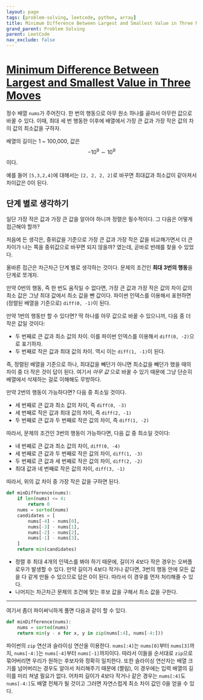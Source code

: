 ```yaml
---
layout: page
tags: [problem-solving, leetcode, python, array]
title: Minimum Difference Between Largest and Smallest Value in Three Moves
grand_parent: Problem Solving
parent: LeetCode
nav_exclude: false
---
```


# [Minimum Difference Between Largest and Smallest Value in Three Moves](https://leetcode.com/problems/minimum-difference-between-largest-and-smallest-value-in-three-moves/)

 정수 배열 `nums`가 주어진다. 한 번의 행동으로 아무 원소 하나를 골라서
 아무런 값으로 바꿀 수 있다. 이때, 최대 세 번 행동한 이후에 배열에서
 가장 큰 값과 가장 작은 값의 차이 값의 최소값을 구하자.

 배열의 길이는 1 ~ 100,000, 값은 $$ -10^9 \sim 10^9$$이다.

 예를 들어 `[5,3,2,4]`에 대해서는 `[2, 2, 2, 2]`로 바꾸면 최대값과
 최소값이 같아져서 차이값은 0이 된다.

## 단계 별로 생각하기

 일단 가장 작은 값과 가장 큰 값을 알아야 하니까 정렬은 필수적이다. 그
 다음은 어떻게 접근해야 할까?

 처음에 든 생각은, 중위값을 기준으로 가장 큰 값과 가장 작은 값을
 비교해가면서 더 큰 차이가 나는 쪽을 중위값으로 바꾸면 되지 않을까?
 였는데, 곧바로 반례를 찾을 수 있었다.

 올바른 접근은 차근차근 단계 별로 생각하는 것이다. 문제의 조건인
 **최대 3번의 행동**을 단계로 쪼개자.

 만약 0번의 행동, 즉 한 번도 움직일 수 없다면, 가장 큰 값과 가장 작은
 값의 차이 값의 최소 값은 그냥 최대 값에서 최소 값을 뺀 값이다. 파이썬
 인덱스를 이용해서 표현하면 (정렬된 배열을 기준으로) `diff(0, -1)`이
 된다.

 만약 1번의 행동만 할 수 있다면? 딱 하나를 아무 값으로 바꿀 수
 있으니까, 다음 중 더 작은 값일 것이다:
 - 두 번째로 큰 값과 최소 값의 차이. 이를 파이썬 인덱스를 이용해서
   `diff(0, -2)`으로 표기하자.
 - 두 번째로 작은 값과 최대 값의 차이. 역시 이는 `diff(1, -1)`이 된다.

 즉, 정렬된 배열을 기준으로 하나, 최대값을 빼던가 아니면 최소값을
 빼던가 했을 때의 차이 중 더 작은 것이 답이 된다. 여기서 *아무 값*
 으로 바꿀 수 있기 때문에 그냥 단순히 배열에서 삭제하는 걸로 이해해도
 무방하다.

 만약 2번의 행동이 가능하다면? 다음 중 최소일 것이다.
 - 세 번째로 큰 값과 최소 값의 차이, 즉 `diff(0, -3)`
 - 세 번째로 작은 값과 최대 값의 차이, 즉 `diff(2, -1)`
 - 두 번째로 큰 값과 두 번째로 작은 값의 차이, 즉 `diff(1, -2)`

 따라서, 문제의 조건인 3번의 행동이 가능하다면, 다음 값 중 최소일
 것이다:
 - 네 번째로 큰 값과 최소 값의 차이, `diff(0, -4)`
 - 세 번째로 큰 값과 두 번째로 작은 값의 차이, `diff(1, -3)`
 - 두 번째로 큰 값과 세 번째로 작은 값의 차이, `diff(2, -2)`
 - 최대 값과 네 번째로 작은 값의 차이, `diff(3, -1)`

 따라서, 위의 값 차이 중 가장 작은 값을 구하면 된다.

```python
def minDifference(nums):
    if len(nums) <= 4:
        return 0
    nums = sorted(nums)
    candidates = [
        nums[-4] - nums[0],
        nums[-3] - nums[1],
        nums[-2] - nums[2],
        nums[-1] - nums[3],
    ]
    return min(candidates)
```

 - 정렬 후 최대 4개의 인덱스를 봐야 하기 때문에, 길이가 4보다 작은
   경우는 오버플로우가 발생할 수 있다. 만약 길이가 4보다 작거나
   같다면, 3번의 행동 안에 모든 값을 다 같게 만들 수 있으므로 답은 0이
   된다. 따라서 이 경우를 먼저 처리해줄 수 있다.
 - 나머지는 차근차근 문제의 조건에 맞는 후보 값을 구해서 최소 값을
   구한다.

---

 여기서 좀더 파이써닉하게 풀면 다음과 같이 할 수 있다.

```python
def minDifference(nums):
    nums = sorted(nums)
    return min(y - x for x, y in zip(nums[:4], nums[-4:]))
```

 파이썬의 `zip` 연산과 슬라이싱 연산을 이용한다. `nums[:4]`는
 `nums[0]`부터 `nums[3]`까지, `nums[-4:]`는 `nums[-4]`부터
 `nums[-1]`까지이다. 따라서 이들을 순서대로 `zip`으로 묶어버리면
 우리가 원하는 후보자와 정확히 일치한다. 또한 슬라이싱 연산자는 배열
 크기를 넘어버리는 경우도 알아서 처리해주기 때문에 (짤림), 이 경우에는
 입력 배열의 길이를 미리 쳐낼 필요가 없다. 어차피 길이가 4보다 작거나
 같은 경우는 `nums[:4]`도 `nums[-4:]`도 배열 전체가 될 것이고 그러면
 자연스럽게 최소 차이 값인 0을 얻을 수 있다.
